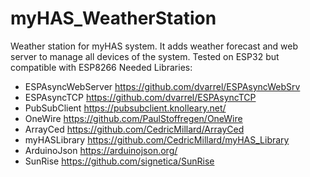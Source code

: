 # myHAS_WeatherStation
Weather station for myHAS system. It adds weather forecast and web server to manage all devices of the system. Tested on ESP32 but compatible with ESP8266 
Needed Libraries:
- ESPAsyncWebServer https://github.com/dvarrel/ESPAsyncWebSrv
- ESPAsyncTCP https://github.com/dvarrel/ESPAsyncTCP
- PubSubClient https://pubsubclient.knolleary.net/
- OneWire https://github.com/PaulStoffregen/OneWire
- ArrayCed https://github.com/CedricMillard/ArrayCed
- myHASLibrary https://github.com/CedricMillard/myHAS_Library
- ArduinoJson https://arduinojson.org/
- SunRise https://github.com/signetica/SunRise
